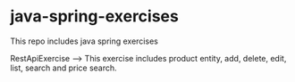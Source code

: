 # java-spring-exercises
 This repo includes java spring exercises
 
RestApiExercise --> This exercise includes product entity, add, delete, edit, list, search and price search.

